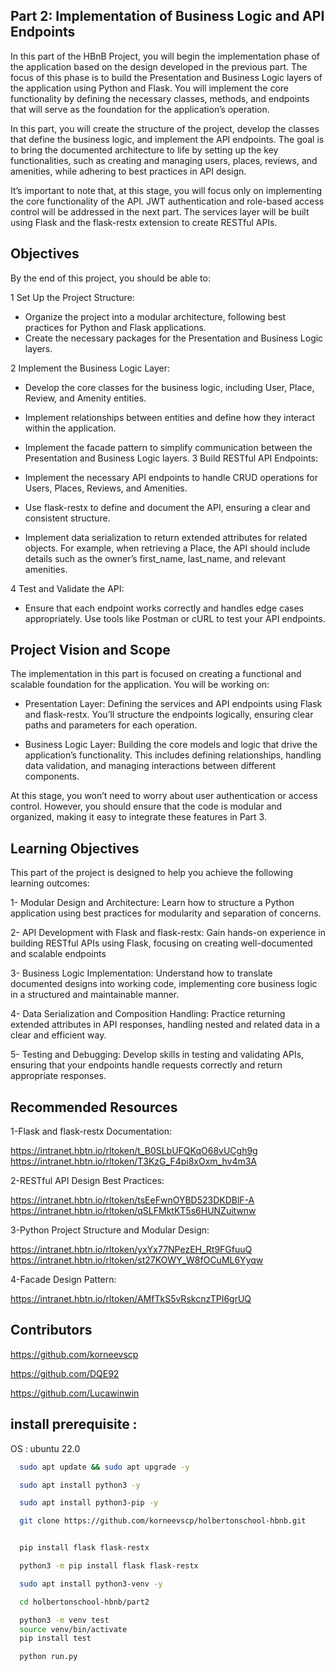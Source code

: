 ## Part 2: Implementation of Business Logic and API Endpoints
In this part of the HBnB Project, you will begin the implementation phase of the application based on the design developed in the previous part. The focus of this phase is to build the Presentation and Business Logic layers of the application using Python and Flask. You will implement the core functionality by defining the necessary classes, methods, and endpoints that will serve as the foundation for the application’s operation.

In this part, you will create the structure of the project, develop the classes that define the business logic, and implement the API endpoints. The goal is to bring the documented architecture to life by setting up the key functionalities, such as creating and managing users, places, reviews, and amenities, while adhering to best practices in API design.

It’s important to note that, at this stage, you will focus only on implementing the core functionality of the API. JWT authentication and role-based access control will be addressed in the next part. The services layer will be built using Flask and the flask-restx extension to create RESTful APIs.

## Objectives
By the end of this project, you should be able to:

1 Set Up the Project Structure:

- Organize the project into a modular architecture, following best practices for Python and Flask applications.
- Create the necessary packages for the Presentation and Business Logic layers.

2 Implement the Business Logic Layer:

- Develop the core classes for the business logic, including User, Place, Review, and Amenity entities.
- Implement relationships between entities and define how they interact within the application.
- Implement the facade pattern to simplify communication between the Presentation and  Business Logic layers.
3 Build RESTful API Endpoints:

- Implement the necessary API endpoints to handle CRUD operations for Users, Places, Reviews, and Amenities.
- Use flask-restx to define and document the API, ensuring a clear and consistent structure.
- Implement data serialization to return extended attributes for related objects. For example, when retrieving a Place, the API should include details such as the owner’s first_name, last_name, and relevant amenities.

4 Test and Validate the API:

- Ensure that each endpoint works correctly and handles edge cases appropriately.
Use tools like Postman or cURL to test your API endpoints.

## Project Vision and Scope
The implementation in this part is focused on creating a functional and scalable foundation for the application. You will be working on:

* Presentation Layer: Defining the services and API endpoints using Flask and flask-restx. You’ll structure the endpoints logically, ensuring clear paths and parameters for each operation.

* Business Logic Layer: Building the core models and logic that drive the application’s functionality. This includes defining relationships, handling data validation, and managing interactions between different components.

At this stage, you won’t need to worry about user authentication or access control. However, you should ensure that the code is modular and organized, making it easy to integrate these features in Part 3.
## Learning Objectives
This part of the project is designed to help you achieve the following learning outcomes:

1- Modular Design and Architecture: Learn how to structure a Python application using best practices for modularity and separation of concerns.

2- API Development with Flask and flask-restx: Gain hands-on experience in building RESTful APIs using Flask, focusing on creating well-documented and scalable endpoints

3- Business Logic Implementation: Understand how to translate documented designs into working code, implementing core business logic in a structured and maintainable manner.

4- Data Serialization and Composition Handling: Practice returning extended attributes in API responses, handling nested and related data in a clear and efficient way.

5- Testing and Debugging: Develop skills in testing and validating APIs, ensuring that your endpoints handle requests correctly and return appropriate responses.
## Recommended Resources
1-Flask and flask-restx Documentation:

https://intranet.hbtn.io/rltoken/t_B0SLbUFQKqO68vUCgh9g
https://intranet.hbtn.io/rltoken/T3KzG_F4pi8xOxm_hv4m3A

2-RESTful API Design Best Practices:

https://intranet.hbtn.io/rltoken/tsEeFwnOYBD523DKDBlF-A
https://intranet.hbtn.io/rltoken/qSLFMktKT5s6HUNZuitwnw

3-Python Project Structure and Modular Design:

https://intranet.hbtn.io/rltoken/yxYx77NPezEH_Rt9FGfuuQ
https://intranet.hbtn.io/rltoken/st27KOWY_W8fOCuML6Yyqw

4-Facade Design Pattern:

https://intranet.hbtn.io/rltoken/AMfTkS5vRskcnzTPI6grUQ

## Contributors
https://github.com/korneevscp

https://github.com/DQE92

https://github.com/Lucawinwin

## install prerequisite :

OS : ubuntu 22.0

```bash
  sudo apt update && sudo apt upgrade -y

  sudo apt install python3 -y

  sudo apt install python3-pip -y

  git clone https://github.com/korneevscp/holbertonschool-hbnb.git
```

```bash

  pip install flask flask-restx

  python3 -m pip install flask flask-restx

  sudo apt install python3-venv -y

  cd holbertonschool-hbnb/part2

  python3 -m venv test
  source venv/bin/activate
  pip install test

  python run.py
```



